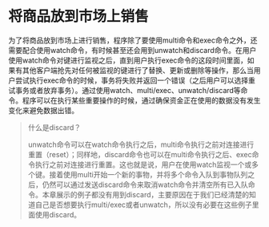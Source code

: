 # 将商品放到市场上销售

为了将商品放到市场上进行销售，程序除了要使用multi命令和exec命令之外，还需要配合使用watch命令，有时候甚至还会用到unwatch和discard命令。在用户使用watch命令对键进行监视之后，直到用户执行exec命令的这段时间里面，如果有其他客户端抢先对任何被监视的键进行了替换、更新或删除等操作，那么当用户尝试执行exec命令的时候，事务将失败并返回一个错误（之后用户可以选择重试事务或者放弃事务）。通过使用watch、multi/exec、unwatch/discard等命令。程序可以在执行某些重要操作的时候，通过确保资金正在使用的数据没有发生变化来避免数据出错。

> 什么是discard？
>
> unwatch命令可以在watch命令执行之后，multi命令执行之前对连接进行重置（reset）；同样地，discard命令也可以在multi命令执行之后、exec命令执行之前对连接进行重置。这也就是说，用户在使用watch监视一个或多个键。接着使用multi开始一个新的事物，并将多个命令入队到事物队列之后，仍然可以通过发送discard命令来取消watch命令并清空所有已入队命令。本章展示的例子都没有用到discard，主要原因在于我们已经清楚的知道自己是否想要执行multi/exec或者unwatch，所以没有必要在这些例子里面使用discard。





